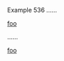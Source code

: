 Example 536
......

[foo][bar]

[bar]: /url "title"

......

<p><a href="/url" title="title">foo</a></p>

